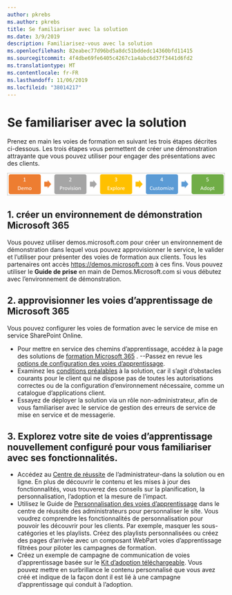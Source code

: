 ```yaml
---
author: pkrebs
ms.author: pkrebs
title: Se familiariser avec la solution
ms.date: 3/9/2019
description: Familiarisez-vous avec la solution
ms.openlocfilehash: 82eabec77d96bd5a8dc51bddedc14360bfd11415
ms.sourcegitcommit: 4f4dbe69fe6405c4267c1a4abc6d37f3441d6fd2
ms.translationtype: MT
ms.contentlocale: fr-FR
ms.lasthandoff: 11/06/2019
ms.locfileid: "38014217"
---
```

# <a name="get-familiar-with-the-solution"></a>Se familiariser avec la solution 
Prenez en main les voies de formation en suivant les trois étapes décrites ci-dessous. Les trois étapes vous permettent de créer une démonstration attrayante que vous pouvez utiliser pour engager des présentations avec des clients. 

![CG-Partner-getfam. png](media/cg-partner-getfam.png)

## <a name="1-create-a-microsoft-365-demonstration-environment"></a>1. créer un environnement de démonstration Microsoft 365
Vous pouvez utiliser demos.microsoft.com pour créer un environnement de démonstration dans lequel vous pouvez approvisionner le service, le valider et l’utiliser pour présenter des voies de formation aux clients. Tous les partenaires ont accès https://demos.microsoft.com à ces fins. Vous pouvez utiliser le **Guide de prise** en main de Demos.Microsoft.com si vous débutez avec l’environnement de démonstration.

## <a name="2-provision-microsoft-365-learning-pathways"></a>2. approvisionner les voies d’apprentissage de Microsoft 365
Vous pouvez configurer les voies de formation avec le service de mise en service SharePoint Online.
- Pour mettre en service des chemins d’apprentissage, accédez à la page des solutions de [formation Microsoft 365](https://provisioning.sharepointpnp.com/details/3df8bd55-b872-4c9d-88e3-6b2f05344239) . --Passez en revue les [options de configuration des voies d’apprentissage](https://docs.microsoft.com/en-us/office365/customlearning/custom_setupoptions). 
- Examinez les [conditions préalables](https://docs.microsoft.com/en-us/office365/customlearning/custom_provision) à la solution, car il s’agit d’obstacles courants pour le client qui ne dispose pas de toutes les autorisations correctes ou de la configuration d’environnement nécessaire, comme un catalogue d’applications client.
- Essayez de déployer la solution via un rôle non-administrateur, afin de vous familiariser avec le service de gestion des erreurs de service de mise en service et de messagerie.

## <a name="3-explore-your-newly-provisioned-learning-pathways-site-to-get-familiar-with-its-capabilities"></a>3. Explorez votre site de voies d’apprentissage nouvellement configuré pour vous familiariser avec ses fonctionnalités.
- Accédez au [Centre de réussite](https://docs.microsoft.com/en-us/office365/customlearning/custom_successcenter) de l’administrateur-dans la solution ou en ligne. En plus de découvrir le contenu et les mises à jour des fonctionnalités, vous trouverez des conseils sur la planification, la personnalisation, l’adoption et la mesure de l’impact.
- Utilisez le Guide de [Personnalisation des voies d’apprentissage](https://docs.microsoft.com/en-us/office365/customlearning/custom_overview) dans le centre de réussite des administrateurs pour personnaliser le site. Vous voudrez comprendre les fonctionnalités de personnalisation pour pouvoir les découvrir pour les clients. Par exemple, masquer les sous-catégories et les playlists. Créez des playlists personnalisées ou créez des pages d’arrivée avec un composant WebPart voies d’apprentissage filtrées pour piloter les campagnes de formation. 
- Créez un exemple de campagne de communication de voies d’apprentissage basée sur le [Kit d’adoption téléchargeable](https://teamworktools.azurewebsites.net/m365lp/m365lpadoptionkit.zip). Vous pouvez mettre en surbrillance le contenu personnalisé que vous avez créé et indique de la façon dont il est lié à une campagne d’apprentissage qui conduit à l’adoption. 

